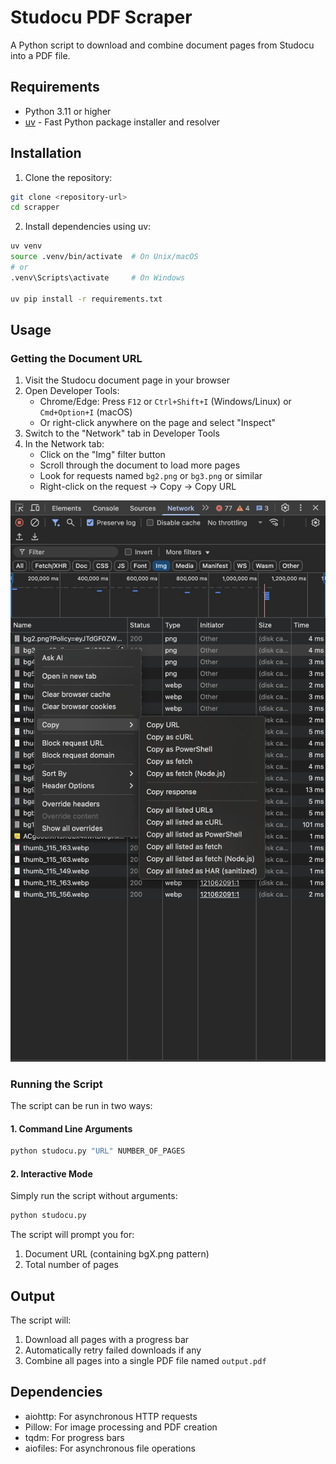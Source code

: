 # Studocu PDF Scraper

A Python script to download and combine document pages from Studocu into a PDF file.

## Requirements

- Python 3.11 or higher
- [uv](https://github.com/astral-sh/uv) - Fast Python package installer and resolver

## Installation

1. Clone the repository:

```bash
git clone <repository-url>
cd scrapper
```

2. Install dependencies using uv:

```bash
uv venv
source .venv/bin/activate  # On Unix/macOS
# or
.venv\Scripts\activate     # On Windows

uv pip install -r requirements.txt
```

## Usage

### Getting the Document URL

1. Visit the Studocu document page in your browser
2. Open Developer Tools:
   - Chrome/Edge: Press `F12` or `Ctrl+Shift+I` (Windows/Linux) or `Cmd+Option+I` (macOS)
   - Or right-click anywhere on the page and select "Inspect"
3. Switch to the "Network" tab in Developer Tools
4. In the Network tab:
   - Click on the "Img" filter button
   - Scroll through the document to load more pages
   - Look for requests named `bg2.png` or `bg3.png` or similar
   - Right-click on the request → Copy → Copy URL

![Network Tab Screenshot](screenshots/image.png)

### Running the Script

The script can be run in two ways:

#### 1. Command Line Arguments

```bash
python studocu.py "URL" NUMBER_OF_PAGES
```

#### 2. Interactive Mode

Simply run the script without arguments:

```bash
python studocu.py
```

The script will prompt you for:

1. Document URL (containing bgX.png pattern)
2. Total number of pages

## Output

The script will:

1. Download all pages with a progress bar
2. Automatically retry failed downloads if any
3. Combine all pages into a single PDF file named `output.pdf`

## Dependencies

- aiohttp: For asynchronous HTTP requests
- Pillow: For image processing and PDF creation
- tqdm: For progress bars
- aiofiles: For asynchronous file operations

